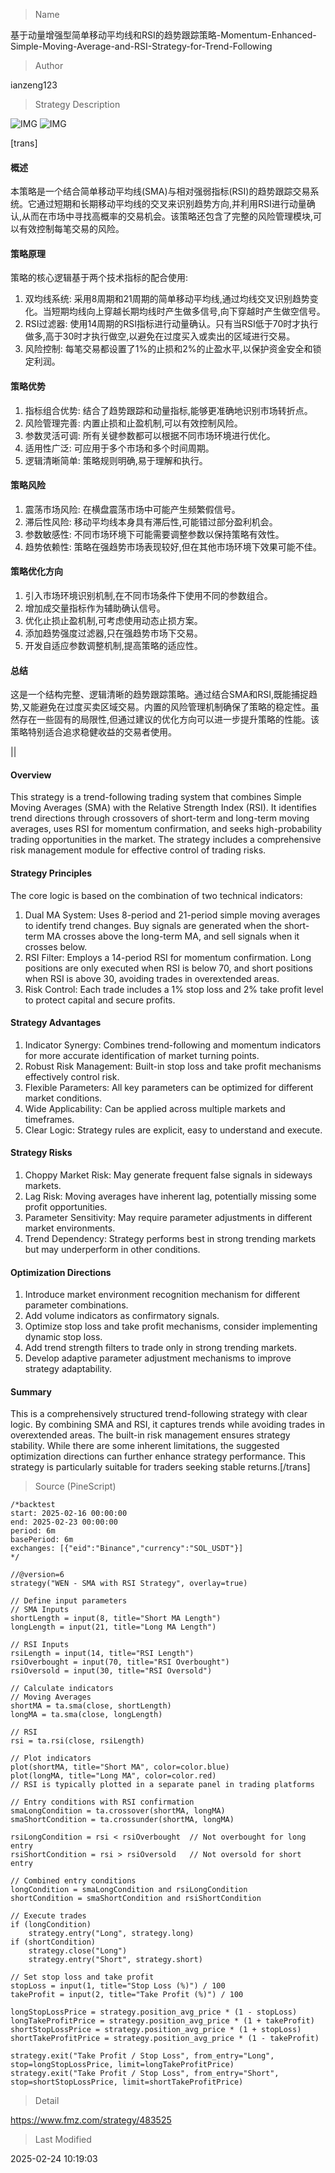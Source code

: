 
> Name

基于动量增强型简单移动平均线和RSI的趋势跟踪策略-Momentum-Enhanced-Simple-Moving-Average-and-RSI-Strategy-for-Trend-Following

> Author

ianzeng123

> Strategy Description

![IMG](https://www.fmz.com/upload/asset/2d7e723abaa25e8ec430e.png)
![IMG](https://www.fmz.com/upload/asset/2d9018845cc1c579be0c3.png)




[trans]
#### 概述
本策略是一个结合简单移动平均线(SMA)与相对强弱指标(RSI)的趋势跟踪交易系统。它通过短期和长期移动平均线的交叉来识别趋势方向,并利用RSI进行动量确认,从而在市场中寻找高概率的交易机会。该策略还包含了完整的风险管理模块,可以有效控制每笔交易的风险。

#### 策略原理
策略的核心逻辑基于两个技术指标的配合使用:
1. 双均线系统: 采用8周期和21周期的简单移动平均线,通过均线交叉识别趋势变化。当短期均线向上穿越长期均线时产生做多信号,向下穿越时产生做空信号。
2. RSI过滤器: 使用14周期的RSI指标进行动量确认。只有当RSI低于70时才执行做多,高于30时才执行做空,以避免在过度买入或卖出的区域进行交易。
3. 风险控制: 每笔交易都设置了1%的止损和2%的止盈水平,以保护资金安全和锁定利润。

#### 策略优势
1. 指标组合优势: 结合了趋势跟踪和动量指标,能够更准确地识别市场转折点。
2. 风险管理完善: 内置止损和止盈机制,可以有效控制风险。
3. 参数灵活可调: 所有关键参数都可以根据不同市场环境进行优化。
4. 适用性广泛: 可应用于多个市场和多个时间周期。
5. 逻辑清晰简单: 策略规则明确,易于理解和执行。

#### 策略风险
1. 震荡市场风险: 在横盘震荡市场中可能产生频繁假信号。
2. 滞后性风险: 移动平均线本身具有滞后性,可能错过部分盈利机会。
3. 参数敏感性: 不同市场环境下可能需要调整参数以保持策略有效性。
4. 趋势依赖性: 策略在强趋势市场表现较好,但在其他市场环境下效果可能不佳。

#### 策略优化方向
1. 引入市场环境识别机制,在不同市场条件下使用不同的参数组合。
2. 增加成交量指标作为辅助确认信号。
3. 优化止损止盈机制,可考虑使用动态止损方案。
4. 添加趋势强度过滤器,只在强趋势市场下交易。
5. 开发自适应参数调整机制,提高策略的适应性。

#### 总结
这是一个结构完整、逻辑清晰的趋势跟踪策略。通过结合SMA和RSI,既能捕捉趋势,又能避免在过度买卖区域交易。内置的风险管理机制确保了策略的稳定性。虽然存在一些固有的局限性,但通过建议的优化方向可以进一步提升策略的性能。该策略特别适合追求稳健收益的交易者使用。

|| 

#### Overview
This strategy is a trend-following trading system that combines Simple Moving Averages (SMA) with the Relative Strength Index (RSI). It identifies trend directions through crossovers of short-term and long-term moving averages, uses RSI for momentum confirmation, and seeks high-probability trading opportunities in the market. The strategy includes a comprehensive risk management module for effective control of trading risks.

#### Strategy Principles
The core logic is based on the combination of two technical indicators:
1. Dual MA System: Uses 8-period and 21-period simple moving averages to identify trend changes. Buy signals are generated when the short-term MA crosses above the long-term MA, and sell signals when it crosses below.
2. RSI Filter: Employs a 14-period RSI for momentum confirmation. Long positions are only executed when RSI is below 70, and short positions when RSI is above 30, avoiding trades in overextended areas.
3. Risk Control: Each trade includes a 1% stop loss and 2% take profit level to protect capital and secure profits.

#### Strategy Advantages
1. Indicator Synergy: Combines trend-following and momentum indicators for more accurate identification of market turning points.
2. Robust Risk Management: Built-in stop loss and take profit mechanisms effectively control risk.
3. Flexible Parameters: All key parameters can be optimized for different market conditions.
4. Wide Applicability: Can be applied across multiple markets and timeframes.
5. Clear Logic: Strategy rules are explicit, easy to understand and execute.

#### Strategy Risks
1. Choppy Market Risk: May generate frequent false signals in sideways markets.
2. Lag Risk: Moving averages have inherent lag, potentially missing some profit opportunities.
3. Parameter Sensitivity: May require parameter adjustments in different market environments.
4. Trend Dependency: Strategy performs best in strong trending markets but may underperform in other conditions.

#### Optimization Directions
1. Introduce market environment recognition mechanism for different parameter combinations.
2. Add volume indicators as confirmatory signals.
3. Optimize stop loss and take profit mechanisms, consider implementing dynamic stop loss.
4. Add trend strength filters to trade only in strong trending markets.
5. Develop adaptive parameter adjustment mechanisms to improve strategy adaptability.

#### Summary
This is a comprehensively structured trend-following strategy with clear logic. By combining SMA and RSI, it captures trends while avoiding trades in overextended areas. The built-in risk management ensures strategy stability. While there are some inherent limitations, the suggested optimization directions can further enhance strategy performance. This strategy is particularly suitable for traders seeking stable returns.[/trans]



> Source (PineScript)

``` pinescript
/*backtest
start: 2025-02-16 00:00:00
end: 2025-02-23 00:00:00
period: 6m
basePeriod: 6m
exchanges: [{"eid":"Binance","currency":"SOL_USDT"}]
*/

//@version=6
strategy("WEN - SMA with RSI Strategy", overlay=true)

// Define input parameters
// SMA Inputs
shortLength = input(8, title="Short MA Length")
longLength = input(21, title="Long MA Length")

// RSI Inputs
rsiLength = input(14, title="RSI Length")
rsiOverbought = input(70, title="RSI Overbought")
rsiOversold = input(30, title="RSI Oversold")

// Calculate indicators
// Moving Averages
shortMA = ta.sma(close, shortLength)
longMA = ta.sma(close, longLength)

// RSI
rsi = ta.rsi(close, rsiLength)

// Plot indicators
plot(shortMA, title="Short MA", color=color.blue)
plot(longMA, title="Long MA", color=color.red)
// RSI is typically plotted in a separate panel in trading platforms

// Entry conditions with RSI confirmation
smaLongCondition = ta.crossover(shortMA, longMA)
smaShortCondition = ta.crossunder(shortMA, longMA)

rsiLongCondition = rsi < rsiOverbought  // Not overbought for long entry
rsiShortCondition = rsi > rsiOversold   // Not oversold for short entry

// Combined entry conditions
longCondition = smaLongCondition and rsiLongCondition
shortCondition = smaShortCondition and rsiShortCondition

// Execute trades
if (longCondition)
    strategy.entry("Long", strategy.long)
if (shortCondition)
    strategy.close("Long")
    strategy.entry("Short", strategy.short)

// Set stop loss and take profit
stopLoss = input(1, title="Stop Loss (%)") / 100
takeProfit = input(2, title="Take Profit (%)") / 100

longStopLossPrice = strategy.position_avg_price * (1 - stopLoss)
longTakeProfitPrice = strategy.position_avg_price * (1 + takeProfit)
shortStopLossPrice = strategy.position_avg_price * (1 + stopLoss)
shortTakeProfitPrice = strategy.position_avg_price * (1 - takeProfit)

strategy.exit("Take Profit / Stop Loss", from_entry="Long", stop=longStopLossPrice, limit=longTakeProfitPrice)
strategy.exit("Take Profit / Stop Loss", from_entry="Short", stop=shortStopLossPrice, limit=shortTakeProfitPrice)
```

> Detail

https://www.fmz.com/strategy/483525

> Last Modified

2025-02-24 10:19:03
